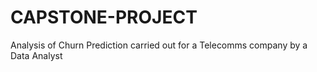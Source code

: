 # CAPSTONE-PROJECT
Analysis of Churn Prediction carried out for a Telecomms company by a Data Analyst
